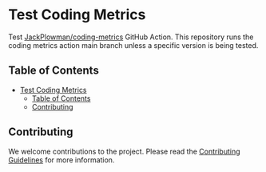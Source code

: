 # Test Coding Metrics

Test [JackPlowman/coding-metrics](https://github.com/JackPlowman/coding-metrics) GitHub Action. This repository runs the coding metrics action main branch unless a specific version is being tested.

## Table of Contents

- [Test Coding Metrics](#test-coding-metrics)
  - [Table of Contents](#table-of-contents)
  - [Contributing](#contributing)

<!-- Add documentation -->

## Contributing

We welcome contributions to the project. Please read the [Contributing Guidelines](docs/CONTRIBUTING.md) for more information.
